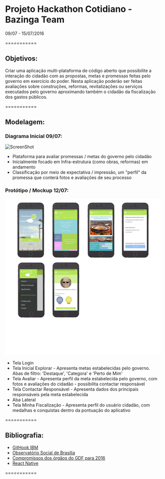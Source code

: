 # Projeto Hackathon Cotidiano - Bazinga Team

09/07 - 15/07/2016

===========
## Objetivos:

Criar uma aplicação multi-plataforma de código aberto que possibilite a interação do cidadão com as propostas, metas e promessas feitas pelo governo em exercício do poder. Nesta aplicação poderão ser feitas avaliações sobre construções, reformas, revitalizações ou serviços
executados pelo governo aproximando também o cidadão da fiscalização dos gastos públicos.

===========
## Modelagem:

### Diagrama Inicial 09/07:

![ScreenShot](assets/01-Diagrama1.png)

- Plataforma para avaliar promessas / metas do governo pelo cidadão
- Inicialmente focado em Infra-estrutura (como obras, reformas) em andamento
- Classificação por meio de expectativa / impressão, um "perfil" da promessa que conterá fotos e avaliações de seu processo

### Protótipo / Mockup 12/07:

![ScreenShot](assets/telas-prototipo.png)

- Tela Login
- Tela Inicial Explorar - Apresenta metas estabelecidas pelo governo. Abas de filtro: 'Destaque', 'Categora' e 'Perto de Mim'
- Tela Avaliar - Apresenta perfil da meta estabelecida pelo governo, com fotos e avaliações do cidadão - possibilita contactar responsável
- Tela Contactar Responsável - Apresenta dados dos principais responsáveis pela meta estabelecida
- Aba Lateral
- Tela Minha Fiscalização - Apresenta perfil do usuário cidadão, com medalhas e conquistas dentro da pontuação do aplicativo

===========

## Bibliografia:

- [GitHook IBM](https://hub.jazz.net/gitHook/)
- [Observatório Social de Brasília](http://brasilia.osbrasil.org.br/)
- [Compromissos dos órgãos do GDF para 2016](http://brasilia.osbrasil.org.br/blog/2016/04/02/veja-os-compromissos-dos-orgaos-do-gdf-para-2016/)
- [React Native](https://facebook.github.io/react-native/docs)

===========
